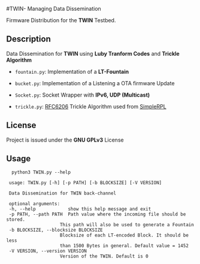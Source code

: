 #TWIN- Managing Data Dissemination

Firmware Distribution for the __TWIN__ Testbed.

## Description

Data Dissemination for __TWIN__ using __Luby Tranform Codes__ and __Trickle Algorithm__

* `fountain.py`: Implementation of a __LT-Fountain__

* `bucket.py`: Implementation of a Listening a OTA firmware Update

* `Socket.py`: Socket Wrapper with __IPv6, UDP (Multicast)__

* `trickle.py`: [RFC6206](https://tools.ietf.org/html/rfc6206) Trickle Algorithm used from [SimpleRPL](https://github.com/tcheneau/simpleRPL)

## License

Project is issued under the __GNU GPLv3__ License

## Usage

      python3 TWIN.py --help

     usage: TWIN.py [-h] [-p PATH] [-b BLOCKSIZE] [-V VERSION]

     Data Dissemination for TWIN back-channel

     optional arguments:
     -h, --help            show this help message and exit
     -p PATH, --path PATH  Path value where the incoming file should be stored.
                        This path will also be used to generate a Fountain
     -b BLOCKSIZE, --blocksize BLOCKSIZE
                        Blocksize of each LT-encoded Block. It should be less
                        than 1500 Bytes in general. Default value = 1452
     -V VERSION, --version VERSION
                        Version of the TWIN. Default is 0

